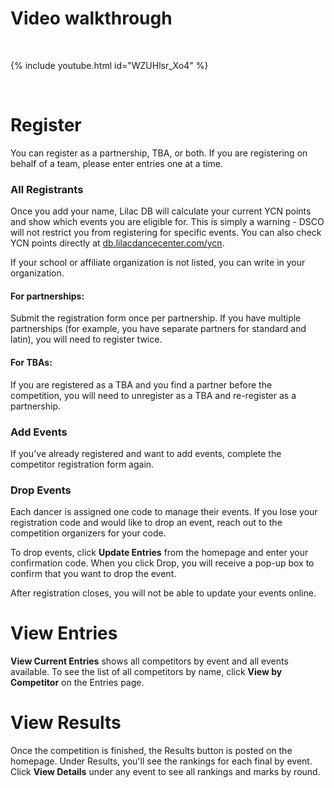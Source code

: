 # Video walkthrough

<br>

{% include youtube.html id="WZUHlsr_Xo4" %}

<br>

# Register

You can register as a partnership, TBA, or both. If you are registering on behalf of a team, please enter entries one at a time.
### All Registrants 

Once you add your name, Lilac DB will calculate your current YCN points and show which events you are eligible for. This is simply a warning - DSCO will not restrict you from registering for specific events. You can also check YCN points directly at [db.lilacdancecenter.com/ycn](http://db.lilacdancecenter.com/ycn). 

If your school or affiliate organization is not listed, you can write in your organization. 
#### For partnerships:

Submit the registration form once per partnership. If you have multiple partnerships (for example, you have separate partners for standard and latin), you will need to register twice.
#### For TBAs: 

If you are registered as a TBA and you find a partner before the competition, you will need to unregister as a TBA and re-register as a partnership. 
### Add Events

If you've already registered and want to add events, complete the competitor registration form again. 
### Drop Events

Each dancer is assigned one code to manage their events. If you lose your registration code and would like to drop an event, reach out to the competition organizers for your code. 

To drop events, click **Update Entries** from the homepage and enter your confirmation code. When you click Drop, you will receive a pop-up box to confirm that you want to drop the event. 

After registration closes, you will not be able to update your events online.
# View Entries 

**View Current Entries** shows all competitors by event and all events available. To see the list of all competitors by name, click **View by Competitor** on the Entries page. 
# View Results

Once the competition is finished, the Results button is posted on the homepage. Under Results, you'll see the rankings for each final by event. Click **View Details** under any event to see all rankings and marks by round.